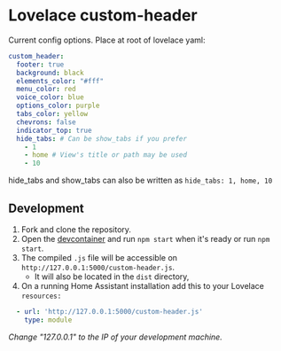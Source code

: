 # Lovelace custom-header

Current config options. Place at root of lovelace yaml:
```yaml
custom_header:
  footer: true
  background: black
  elements_color: "#fff"
  menu_color: red
  voice_color: blue
  options_color: purple
  tabs_color: yellow
  chevrons: false
  indicator_top: true
  hide_tabs: # Can be show_tabs if you prefer
    - 1
    - home # View's title or path may be used
    - 10
```

hide_tabs and show_tabs can also be written as `hide_tabs: 1, home, 10`


## Development

1. Fork and clone the repository.
2. Open the [devcontainer][devcontainer] and run `npm start` when it's ready or run `npm start`.
3. The compiled `.js` file will be accessible on `http://127.0.0.1:5000/custom-header.js`.
    - It will also be located in the `dist` directory,
4. On a running Home Assistant installation add this to your Lovelace `resources:`

```yaml
  - url: 'http://127.0.0.1:5000/custom-header.js'
    type: module
```

_Change "127.0.0.1" to the IP of your development machine._

<!--Links -->
[devcontainer]: https://code.visualstudio.com/docs/remote/containers
